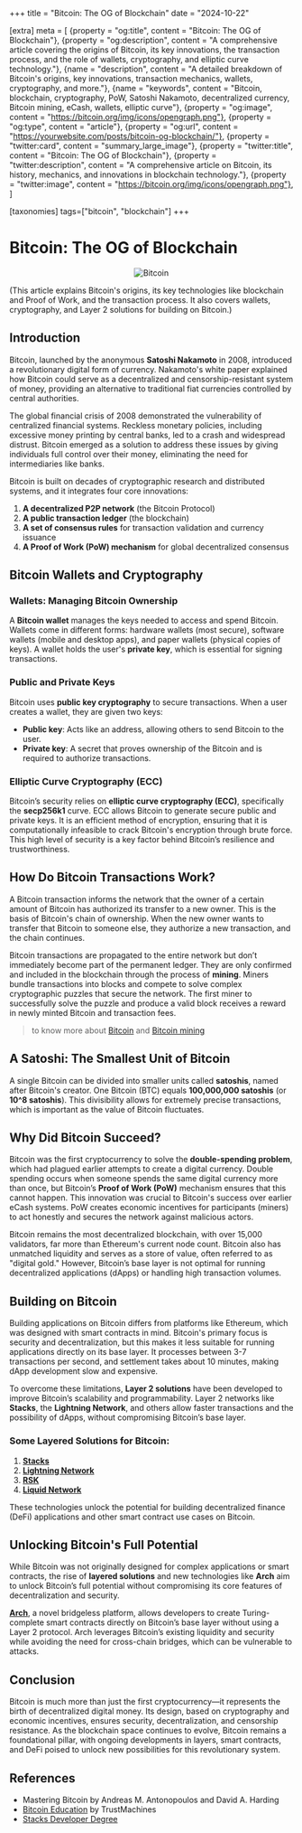 +++
title = "Bitcoin: The OG of Blockchain"
date = "2024-10-22"

[extra]
meta = [
    {property = "og:title", content = "Bitcoin: The OG of Blockchain"},
    {property = "og:description", content = "A comprehensive article covering the origins of Bitcoin, its key innovations, the transaction process, and the role of wallets, cryptography, and elliptic curve technology."},
    {name = "description", content = "A detailed breakdown of Bitcoin's origins, key innovations, transaction mechanics, wallets, cryptography, and more."},
    {name = "keywords", content = "Bitcoin, blockchain, cryptography, PoW, Satoshi Nakamoto, decentralized currency, Bitcoin mining, eCash, wallets, elliptic curve"},
    {property = "og:image", content = "https://bitcoin.org/img/icons/opengraph.png"},
    {property = "og:type", content = "article"},
    {property = "og:url", content = "https://yourwebsite.com/posts/bitcoin-og-blockchain/"},
    {property = "twitter:card", content = "summary_large_image"},
    {property = "twitter:title", content = "Bitcoin: The OG of Blockchain"},
    {property = "twitter:description", content = "A comprehensive article on Bitcoin, its history, mechanics, and innovations in blockchain technology."},
    {property = "twitter:image", content = "https://bitcoin.org/img/icons/opengraph.png"},
]

[taxonomies]
tags=["bitcoin", "blockchain"]
+++

# Bitcoin: The OG of Blockchain

<div style="text-align: center;">
  <img src="https://bitcoin.org/img/icons/opengraph.png" alt="Bitcoin">
</div>

(This article explains Bitcoin's origins, its key technologies like blockchain and Proof of Work, and the transaction process. It also covers wallets, cryptography, and Layer 2 solutions for building on Bitcoin.)

## Introduction

Bitcoin, launched by the anonymous **Satoshi Nakamoto** in 2008, introduced a revolutionary digital form of currency. Nakamoto's white paper explained how Bitcoin could serve as a decentralized and censorship-resistant system of money, providing an alternative to traditional fiat currencies controlled by central authorities. 

The global financial crisis of 2008 demonstrated the vulnerability of centralized financial systems. Reckless monetary policies, including excessive money printing by central banks, led to a crash and widespread distrust. Bitcoin emerged as a solution to address these issues by giving individuals full control over their money, eliminating the need for intermediaries like banks.

Bitcoin is built on decades of cryptographic research and distributed systems, and it integrates four core innovations:

1. **A decentralized P2P network** (the Bitcoin Protocol)
2. **A public transaction ledger** (the blockchain)
3. **A set of consensus rules** for transaction validation and currency issuance
4. **A Proof of Work (PoW) mechanism** for global decentralized consensus

## Bitcoin Wallets and Cryptography

### Wallets: Managing Bitcoin Ownership

A **Bitcoin wallet** manages the keys needed to access and spend Bitcoin. Wallets come in different forms: hardware wallets (most secure), software wallets (mobile and desktop apps), and paper wallets (physical copies of keys). A wallet holds the user's **private key**, which is essential for signing transactions.

### Public and Private Keys

Bitcoin uses **public key cryptography** to secure transactions. When a user creates a wallet, they are given two keys:
- **Public key**: Acts like an address, allowing others to send Bitcoin to the user.
- **Private key**: A secret that proves ownership of the Bitcoin and is required to authorize transactions.

### Elliptic Curve Cryptography (ECC)

Bitcoin’s security relies on **elliptic curve cryptography (ECC)**, specifically the **secp256k1** curve. ECC allows Bitcoin to generate secure public and private keys. It is an efficient method of encryption, ensuring that it is computationally infeasible to crack Bitcoin's encryption through brute force. This high level of security is a key factor behind Bitcoin’s resilience and trustworthiness.


## How Do Bitcoin Transactions Work?

A Bitcoin transaction informs the network that the owner of a certain amount of Bitcoin has authorized its transfer to a new owner. This is the basis of Bitcoin's chain of ownership. When the new owner wants to transfer that Bitcoin to someone else, they authorize a new transaction, and the chain continues.

Bitcoin transactions are propagated to the entire network but don’t immediately become part of the permanent ledger. They are only confirmed and included in the blockchain through the process of **mining**. Miners bundle transactions into blocks and compete to solve complex cryptographic puzzles that secure the network. The first miner to successfully solve the puzzle and produce a valid block receives a reward in newly minted Bitcoin and transaction fees.

>to know more about [Bitcoin](https://learnweb3.io/degrees/stacks-developer-degree/introduction-to-stacks/introduction-to-bitcoin/) and [Bitcoin mining](https://trustmachines.co/learn/how-does-bitcoin-mining-work/)


## A Satoshi: The Smallest Unit of Bitcoin

A single Bitcoin can be divided into smaller units called **satoshis**, named after Bitcoin's creator. One Bitcoin (BTC) equals **100,000,000 satoshis** (or **10^8 satoshis**). This divisibility allows for extremely precise transactions, which is important as the value of Bitcoin fluctuates.

## Why Did Bitcoin Succeed?

Bitcoin was the first cryptocurrency to solve the **double-spending problem**, which had plagued earlier attempts to create a digital currency. Double spending occurs when someone spends the same digital currency more than once, but Bitcoin’s **Proof of Work (PoW)** mechanism ensures that this cannot happen. This innovation was crucial to Bitcoin's success over earlier eCash systems. PoW creates economic incentives for participants (miners) to act honestly and secures the network against malicious actors.

Bitcoin remains the most decentralized blockchain, with over 15,000 validators, far more than Ethereum's current node count. Bitcoin also has unmatched liquidity and serves as a store of value, often referred to as "digital gold." However, Bitcoin’s base layer is not optimal for running decentralized applications (dApps) or handling high transaction volumes.

## Building on Bitcoin

Building applications on Bitcoin differs from platforms like Ethereum, which was designed with smart contracts in mind. Bitcoin's primary focus is security and decentralization, but this makes it less suitable for running applications directly on its base layer. It processes between 3-7 transactions per second, and settlement takes about 10 minutes, making dApp development slow and expensive.

To overcome these limitations, **Layer 2 solutions** have been developed to improve Bitcoin’s scalability and programmability. Layer 2 networks like **Stacks**, the **Lightning Network**, and others allow faster transactions and the possibility of dApps, without compromising Bitcoin’s base layer.

### Some Layered Solutions for Bitcoin:
1. **[Stacks](https://www.stacks.co/)**
2. **[Lightning Network](https://lightning.network/)**
3. **[RSK](https://rootstock.io/)**
4. **[Liquid Network](https://blockstream.com/liquid/)**

These technologies unlock the potential for building decentralized finance (DeFi) applications and other smart contract use cases on Bitcoin.

## Unlocking Bitcoin's Full Potential

While Bitcoin was not originally designed for complex applications or smart contracts, the rise of **layered solutions** and new technologies like **Arch** aim to unlock Bitcoin’s full potential without compromising its core features of decentralization and security.

**[Arch](https://arch-network.gitbook.io/arch-documentation)**, a novel bridgeless platform, allows developers to create Turing-complete smart contracts directly on Bitcoin’s base layer without using a Layer 2 protocol. Arch leverages Bitcoin’s existing liquidity and security while avoiding the need for cross-chain bridges, which can be vulnerable to attacks.

## Conclusion

Bitcoin is much more than just the first cryptocurrency—it represents the birth of decentralized digital money. Its design, based on cryptography and economic incentives, ensures security, decentralization, and censorship resistance. As the blockchain space continues to evolve, Bitcoin remains a foundational pillar, with ongoing developments in layers, smart contracts, and DeFi poised to unlock new possibilities for this revolutionary system.

## References

- Mastering Bitcoin by Andreas M. Antonopoulos and David A. Harding
- [Bitcoin Education](https://trustmachines.co/learn/) by TrustMachines
- [Stacks Developer Degree](https://learnweb3.io/degrees/stacks-developer-degree/)